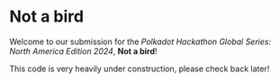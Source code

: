 # Not a bird

Welcome to our submission for the _Polkadot Hackathon Global Series: North America Edition 2024_, **Not a bird**!

This code is very heavily under construction, please check back later!

